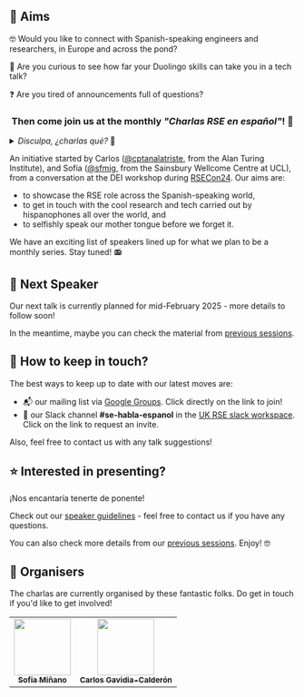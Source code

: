 <!-- ![banner](https://github.com/charlas-rse-espanol/.github/blob/main/profile/banner.png) -->

## 🎯 Aims 
🤓 Would you like to connect with Spanish-speaking engineers and researchers, in Europe and across the pond? 

🦉 Are you curious to see how far your Duolingo skills can take you in a tech talk? 

❓ Are you tired of announcements full of questions? 

<center>
<h3>Then come join us at the monthly <i>"Charlas RSE en español"</i>! 👏 
</h3>
</center>

<details>
<summary> <i> Disculpa, ¿charlas qué? </i> 🤔 </summary>

> RSE = research software engineer = ingeniero de software de investigación
>
> Si te gusta programar para la ciencia, o si te interesa cómo se hace software en la investigación, ¡sigue leyendo! 🚀
</details>


An initiative started by Carlos ([@cptanalatriste](https://github.com/cptanalatriste), from the Alan Turing Institute), and Sofía ([@sfmig](https://github.com/sfmig), from the Sainsbury Wellcome Centre at UCL), from a conversation at the DEI workshop during [RSECon24](https://rsecon24.society-rse.org/). Our aims are:
- to showcase the RSE role across the Spanish-speaking world, 
- to get in touch with the cool research and tech carried out by hispanophones all over the world, and 
- to selfishly speak our mother tongue before we forget it.

We have an exciting list of speakers lined up for what we plan to be a monthly series. Stay tuned! 📻


## 📢 Next Speaker 

Our next talk is currently planned for mid-February 2025 - more details to follow soon!

In the meantime, maybe you can check the material from [previous sessions](https://github.com/charlas-rse-espanol/.github/blob/main/profile/schedule.md).

<!---
Our next speaker will be **Pablo Vicente Munuera**, who will tell us about his experience as an "unofficial" RSE at University College London, and how pole dance 🤸‍♀️ and biology 🧬 are connected! Click on the title to expand the abstract+bio below (en español) 👇 🧵

<details>
  <summary><h3> Pablo Vicente Munuera: <i>"¿Cómo un movimiento de Pole dance y la biología están conectados? Historias de un ‘unofficial RSE'"</i></h3></summary>

> ¿Cómo un informático acaba haciendo biología? ¿Cuál es el papel del software en el campo de las ciencias naturales? Éstas son algunas de las preguntas que abordaré desde mi propia experiencia en esta charla. Hablaré de Escutoides. De software y equipos multidisciplinares. De conseguir autorías en artículos siendo computacional en un mundo de laboratorios. De open source y la obligación de llegar primero. También disfrutaréis de chistes malos y otras cosas absurdas que a veces hacen muy feliz.
>
> Bio: Soy un informático especializado en abordar problemas biológicos. Durante mi doctorado en la Universidad de Sevilla, bajo la supervisión de Luis M. Escudero, creé herramientas como EpiGraph para analizar imágenes de microscopía y estudiar la organización de los tejidos, descubriendo el Escutoide. Ahora, trabajo como investigador postdoctoral con Yanlan Mao en la University College London, desarrollando un modelo computacional 3D para entender cómo las fuerzas moldean tejidos. A lo largo de mi carrera, he colaborado con científicos de diversas disciplinas, liderando el desarrollo de herramientas como EpiTools y supervisando proyectos de análisis de imágenes en 3D, siempre con un enfoque en open source y accesibles para la comunidad científica.
</details>

TLDR:
- 🗣 *What?* ¡Tech talks en español!
- 🕓 *When?* Monday 20th January 2025, 4pm UK time
- 📍 *How?* Online and in-person at [Bentham House, UCL 302 Tutorial Room](https://maps.app.goo.gl/6cUMZvEKh7FyFtrP8)
- 💃 A social visit to the pub is now traditional!

If you want to attend in person, note that this time the session is taking place in UCL Campus. Please email Sofía (s.minano@ucl.ac.uk) if you plan to join us *en carne y hueso* as we have limited spots.
-->

## 🦦 How to keep in touch?

The best ways to keep up to date with our latest moves are:
- 📬 our mailing list via [Google Groups](https://groups.google.com/g/rse-en-espaniol/). Click directly on the link to join!
- 💬 our Slack channel **#se-habla-espanol** in the [UK RSE slack workspace](https://ukrse.slack.com). Click on the link to request an invite.

Also, feel free to contact us with any talk suggestions!

## ⭐ Interested in presenting?
¡Nos encantaría tenerte de ponente!

Check out our [speaker guidelines](https://github.com/charlas-rse-espanol/.github/blob/main/profile/format.md) - feel free to contact us if you have any questions.

You can also check more details from our [previous sessions](https://github.com/charlas-rse-espanol/.github/blob/main/profile/schedule.md). Enjoy! 🤓


## 🤪 Organisers
The charlas are currently organised by these fantastic folks. Do get in touch if you'd like to get involved!
<!-- ALL-CONTRIBUTORS-LIST:START - Do not remove or modify this section -->
<!-- prettier-ignore-start -->
<!-- markdownlint-disable -->
<table>
  <tr>
	<td align="center">
		<a href="https://github.com/sfmig"><img src="https://avatars1.githubusercontent.com/u/33267254?v=4?s=100" width="100px;" alt=""/>
		<br />
			<sub> <b>Sofia Miñano</b> </sub>        
		</a>
		<br />
	</td>
	<!-- CONTRIBUTOR -->
	<td align="center">
		<a href="https://github.com/cptanalatriste"><img src="https://avatars.githubusercontent.com/u/1616531?v=4?s=100" width="100px;" alt=""/>
		<br />
			<sub> <b>Carlos Gavidia-Calderón</b> </sub>        
		</a>
		<br />
	</td>
	<!-- CONTRIBUTOR -->
  </tr>
</table>
<!-- markdownlint-restore -->
<!-- prettier-ignore-end -->

<!-- ALL-CONTRIBUTORS-LIST:END -->
